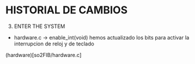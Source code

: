 
# HISTORIAL DE CAMBIOS 

3. ENTER THE SYSTEM
* hardware.c -> enable_int(void) hemos actualizado los bits para activar la interrupcion de reloj y de teclado

(hardware)[so2FIB/hardware.c]
